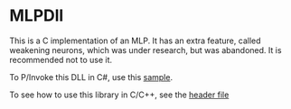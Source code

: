 MLPDll
======
This is a C implementation of an MLP. It has an extra feature, called weakening neurons, which was under research, but was abandoned. It is recommended not to use it.

To P/Invoke this DLL in C#, use this [sample](https://github.com/hunsteve/RobotNavigation/blob/master/NavigationSimulator/MLPDLL/MLPDll.cs).

To see how to use this library in C/C++, see the [header file](https://github.com/hunsteve/RobotNavigation/blob/master/MLPDll/MLPDll.h)
